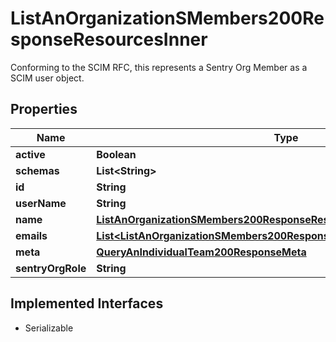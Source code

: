 

# ListAnOrganizationSMembers200ResponseResourcesInner

Conforming to the SCIM RFC, this represents a Sentry Org Member as a SCIM user object.

## Properties

| Name | Type | Description | Notes |
|------------ | ------------- | ------------- | -------------|
|**active** | **Boolean** |  |  [optional] |
|**schemas** | **List&lt;String&gt;** |  |  |
|**id** | **String** |  |  |
|**userName** | **String** |  |  |
|**name** | [**ListAnOrganizationSMembers200ResponseResourcesInnerName**](ListAnOrganizationSMembers200ResponseResourcesInnerName.md) |  |  |
|**emails** | [**List&lt;ListAnOrganizationSMembers200ResponseResourcesInnerEmailsInner&gt;**](ListAnOrganizationSMembers200ResponseResourcesInnerEmailsInner.md) |  |  |
|**meta** | [**QueryAnIndividualTeam200ResponseMeta**](QueryAnIndividualTeam200ResponseMeta.md) |  |  |
|**sentryOrgRole** | **String** |  |  |


## Implemented Interfaces

* Serializable


